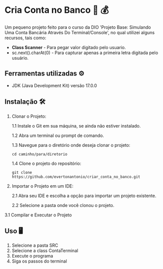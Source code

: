 # Cria Conta no Banco :bank: :moneybag:

Um pequeno projeto feito para o curso da DIO 'Projeto Base: Simulando Uma Conta Bancária Através Do Terminal/Console', no qual utilizei alguns recursos, tais como:


- **Class Scanner** - Para pegar valor digitado pelo usuario.
- sc.next().charAt(0) - Para capturar apenas a primeira letra digitada pelo usuário.

## Ferramentas utilizadas :gear:

- JDK (Java Development Kit) versão 17.0.0


## Instalação :hammer_and_wrench:

1. Clonar o Projeto: 

   1.1 Instale o Git em sua máquina, se ainda não estiver instalado.

   1.2 Abra um terminal ou prompt de comando.

   1.3 Navegue para o diretório onde deseja clonar o projeto:
   ```
   cd caminho/para/diretorio
   ```
   1.4 Clone o projeto do repositório:

   ```
   git clone https://github.com/evertonantonio/criar_conta_no_banco.git
   ```

2. Importar o Projeto em um IDE:

   2.1  Abra seu IDE e escolha a opção para importar um projeto existente.

   2.2 Selecione a pasta onde você clonou o projeto.

3.1 Compilar e Executar o Projeto
   

## Uso :desktop_computer:

1. Selecione a pasta SRC 
2. Selecione a class ContaTerminal
3. Execute o programa
4. Siga os passos do terminal 
